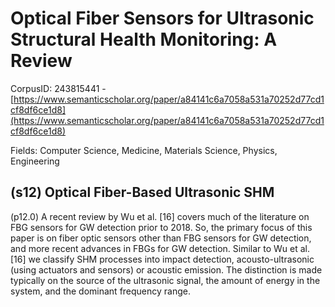 # Optical Fiber Sensors for Ultrasonic Structural Health Monitoring: A Review

CorpusID: 243815441 - [https://www.semanticscholar.org/paper/a84141c6a7058a531a70252d77cd1cf8df6ce1d8](https://www.semanticscholar.org/paper/a84141c6a7058a531a70252d77cd1cf8df6ce1d8)

Fields: Computer Science, Medicine, Materials Science, Physics, Engineering

## (s12) Optical Fiber-Based Ultrasonic SHM
(p12.0) A recent review by Wu et al. [16] covers much of the literature on FBG sensors for GW detection prior to 2018. So, the primary focus of this paper is on fiber optic sensors other than FBG sensors for GW detection, and more recent advances in FBGs for GW detection. Similar to Wu et al. [16] we classify SHM processes into impact detection, acousto-ultrasonic (using actuators and sensors) or acoustic emission. The distinction is made typically on the source of the ultrasonic signal, the amount of energy in the system, and the dominant frequency range.

